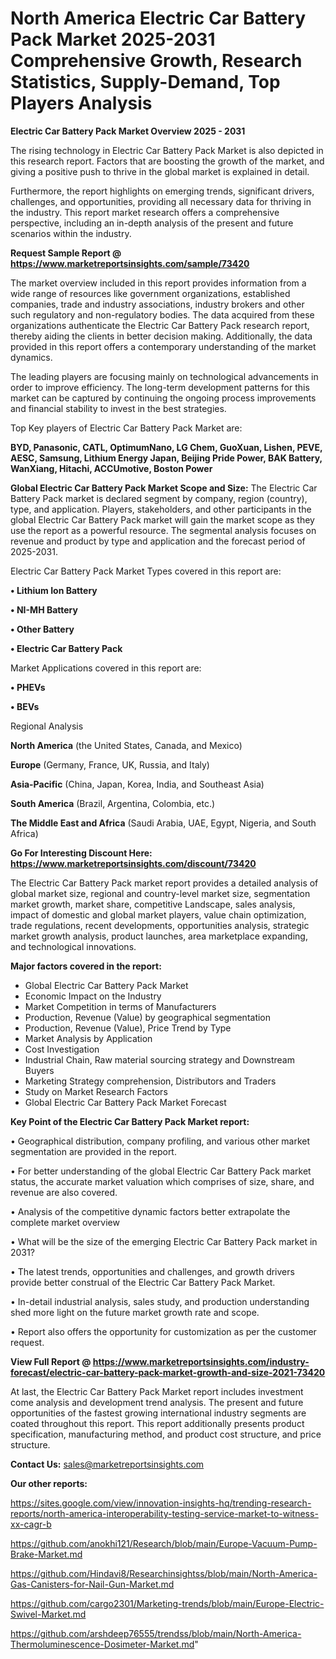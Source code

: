 # North America Electric Car Battery Pack Market 2025-2031 Comprehensive Growth, Research Statistics, Supply-Demand,  Top Players Analysis

<Strong> Electric Car Battery Pack Market Overview 2025 - 2031</strong>

The rising technology in Electric Car Battery Pack Market is also depicted in this research report. Factors that are boosting the growth of the market, and giving a positive push to thrive in the global market is explained in detail.

Furthermore, the report highlights on emerging trends, significant drivers, challenges, and opportunities, providing all necessary data for thriving in the industry. This report market research offers a comprehensive perspective, including an in-depth analysis of the present and future scenarios within the industry.

<strong>Request Sample Report @ <a href=https://www.marketreportsinsights.com/sample/73420>https://www.marketreportsinsights.com/sample/73420</a></strong>

The market overview included in this report provides information from a wide range of resources like government organizations, established companies, trade and industry associations, industry brokers and other such regulatory and non-regulatory bodies. The data acquired from these organizations authenticate the Electric Car Battery Pack research report, thereby aiding the clients in better decision making. Additionally, the data provided in this report offers a contemporary understanding of the market dynamics.

The leading players are focusing mainly on technological advancements in order to improve efficiency. The long-term development patterns for this market can be captured by continuing the ongoing process improvements and financial stability to invest in the best strategies.

Top Key players of Electric Car Battery Pack Market are:

<strong>BYD, Panasonic, CATL, OptimumNano, LG Chem, GuoXuan, Lishen, PEVE, AESC, Samsung, Lithium Energy Japan, Beijing Pride Power, BAK Battery, WanXiang, Hitachi, ACCUmotive, Boston Power</strong>

<strong><b>Global Electric Car Battery Pack Market Scope and Size:</b></strong>
The Electric Car Battery Pack market is declared segment by company, region (country), type, and application. Players, stakeholders, and other participants in the global Electric Car Battery Pack market will gain the market scope as they use the report as a powerful resource. The segmental analysis focuses on revenue and product by type and application and the forecast period of 2025-2031.

Electric Car Battery Pack Market Types covered in this report are:

<strong>• Lithium Ion Battery

• NI-MH Battery

• Other Battery

• Electric Car Battery Pack</strong>

Market Applications covered in this report are:

<strong>• PHEVs

• BEVs</strong> 

Regional Analysis

<strong>North America</strong> (the United States, Canada, and Mexico)

<strong>Europe</strong> (Germany, France, UK, Russia, and Italy)

<strong>Asia-Pacific</strong> (China, Japan, Korea, India, and Southeast Asia)

<strong>South America</strong> (Brazil, Argentina, Colombia, etc.)

<strong>The Middle East and Africa</strong> (Saudi Arabia, UAE, Egypt, Nigeria, and South Africa)

<strong>Go For Interesting Discount Here: <a href=https://www.marketreportsinsights.com/discount/73420>https://www.marketreportsinsights.com/discount/73420</a></strong>

The Electric Car Battery Pack market report provides a detailed analysis of global market size, regional and country-level market size, segmentation market growth, market share, competitive Landscape, sales analysis, impact of domestic and global market players, value chain optimization, trade regulations, recent developments, opportunities analysis, strategic market growth analysis, product launches, area marketplace expanding, and technological innovations.

<strong><b>Major factors covered in the report:</b></strong>
<ul>
  <li>Global Electric Car Battery Pack Market </li>
  <li>Economic Impact on the Industry</li>
  <li>Market Competition in terms of Manufacturers</li>
  <li>Production, Revenue (Value) by geographical segmentation</li>
  <li>Production, Revenue (Value), Price Trend by Type</li>
  <li>Market Analysis by Application</li>
  <li>Cost Investigation</li>
  <li>Industrial Chain, Raw material sourcing strategy and Downstream Buyers</li>
  <li>Marketing Strategy comprehension, Distributors and Traders</li>
  <li>Study on Market Research Factors</li>
  <li>Global Electric Car Battery Pack Market Forecast</li>
</ul>

<strong><b>Key Point of the Electric Car Battery Pack Market report:</b></strong>

• Geographical distribution, company profiling, and various other market segmentation are provided in the report.

• For better understanding of the global Electric Car Battery Pack market status, the accurate market valuation which comprises of size, share, and revenue are also covered.

• Analysis of the competitive dynamic factors better extrapolate the complete market overview

• What will be the size of the emerging Electric Car Battery Pack market in 2031?

• The latest trends, opportunities and challenges, and growth drivers provide better construal of the Electric Car Battery Pack Market.

• In-detail industrial analysis, sales study, and production understanding shed more light on the future market growth rate and scope.

• Report also offers the opportunity for customization as per the customer request.

<strong><b>View Full Report @ <a href=https://www.marketreportsinsights.com/industry-forecast/electric-car-battery-pack-market-growth-and-size-2021-73420>https://www.marketreportsinsights.com/industry-forecast/electric-car-battery-pack-market-growth-and-size-2021-73420</a></b></strong>


At last, the Electric Car Battery Pack Market report includes investment come analysis and development trend analysis. The present and future opportunities of the fastest growing international industry segments are coated throughout this report. This report additionally presents product specification, manufacturing method, and product cost structure, and price structure.

<strong>Contact Us:</strong>
sales@marketreportsinsights.com

<strong>Our other reports:</strong>

<a href=https://sites.google.com/view/innovation-insights-hq/trending-research-reports/north-america-interoperability-testing-service-market-to-witness-xx-cagr-b>https://sites.google.com/view/innovation-insights-hq/trending-research-reports/north-america-interoperability-testing-service-market-to-witness-xx-cagr-b</a>

<a href=https://github.com/anokhi121/Research/blob/main/Europe-Vacuum-Pump-Brake-Market.md>https://github.com/anokhi121/Research/blob/main/Europe-Vacuum-Pump-Brake-Market.md</a>

<a href=https://github.com/Hindavi8/Researchinsightss/blob/main/North-America-Gas-Canisters-for-Nail-Gun-Market.md>https://github.com/Hindavi8/Researchinsightss/blob/main/North-America-Gas-Canisters-for-Nail-Gun-Market.md</a>

<a href=https://github.com/cargo2301/Marketing-trends/blob/main/Europe-Electric-Swivel-Market.md>https://github.com/cargo2301/Marketing-trends/blob/main/Europe-Electric-Swivel-Market.md</a>

<a href=https://github.com/arshdeep76555/trendss/blob/main/North-America-Thermoluminescence-Dosimeter-Market.md>https://github.com/arshdeep76555/trendss/blob/main/North-America-Thermoluminescence-Dosimeter-Market.md</a>"
